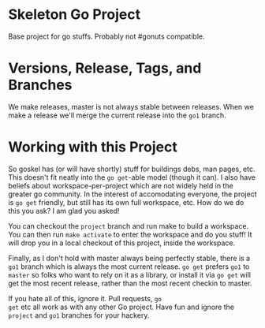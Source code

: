 # Skeleton Go Project

Base project for go stuffs. Probably not #gonuts compatible.

# Versions, Release, Tags, and Branches 

We make releases, master is not always stable between releases. When
we make a release we'll merge the current release into the
<code>go1</code> branch.

# Working with this Project 

So goskel has (or will have shortly) stuff for buildings debs, man
pages, etc. This doesn't fit neatly into the <code>go get</code>-able
model (though it can). I also have beliefs about workspace-per-project
which are not widely held in the greater go community. In the interest
of accomodating everyone, the project is <code>go get</code> friendly,
but still has its own full workspace, etc. How do we do this you ask?
I am glad you asked!

You can checkout the <code>project</code> branch and run make to build
a workspace. You can then run <code>make activate</code> to enter the
workspace and do you stuff! It will drop you in a local checkout of
this project, inside the workspace.

Finally, as I don't hold with master always being perfectly stable,
there is a <code>go1</code> branch which is always the most current
release. <code>go get</code> prefers <code>go1</code> to
<code>master</code> so folks who want to rely on it as a library, or
install it via <code>go get</code> will get the most recent release,
rather than the most recent checkin to master.

If you hate all of this, ignore it. Pull requests, <code>go get</code>
etc all work as with any other Go project. Have fun and ignore the
<code>project</code> and <code>go1</code> branches for your hackery.
